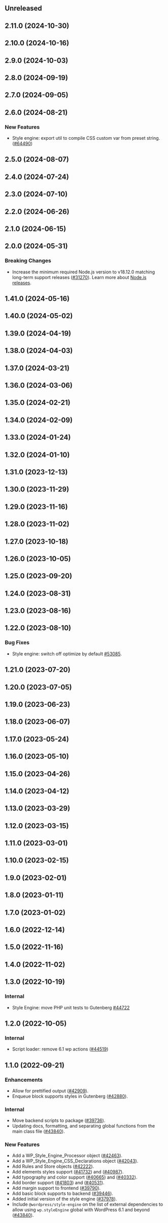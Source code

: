 <!-- Learn how to maintain this file at https://github.com/WordPress/gutenberg/tree/HEAD/packages#maintaining-changelogs. -->

## Unreleased

## 2.11.0 (2024-10-30)

## 2.10.0 (2024-10-16)

## 2.9.0 (2024-10-03)

## 2.8.0 (2024-09-19)

## 2.7.0 (2024-09-05)

## 2.6.0 (2024-08-21)

### New Features

-   Style engine: export util to compile CSS custom var from preset string. ([#64490](https://github.com/WordPress/gutenberg/pull/64490))

## 2.5.0 (2024-08-07)

## 2.4.0 (2024-07-24)

## 2.3.0 (2024-07-10)

## 2.2.0 (2024-06-26)

## 2.1.0 (2024-06-15)

## 2.0.0 (2024-05-31)

### Breaking Changes

-   Increase the minimum required Node.js version to v18.12.0 matching long-term support releases ([#31270](https://github.com/WordPress/gutenberg/pull/61930)). Learn more about [Node.js releases](https://nodejs.org/en/about/previous-releases).

## 1.41.0 (2024-05-16)

## 1.40.0 (2024-05-02)

## 1.39.0 (2024-04-19)

## 1.38.0 (2024-04-03)

## 1.37.0 (2024-03-21)

## 1.36.0 (2024-03-06)

## 1.35.0 (2024-02-21)

## 1.34.0 (2024-02-09)

## 1.33.0 (2024-01-24)

## 1.32.0 (2024-01-10)

## 1.31.0 (2023-12-13)

## 1.30.0 (2023-11-29)

## 1.29.0 (2023-11-16)

## 1.28.0 (2023-11-02)

## 1.27.0 (2023-10-18)

## 1.26.0 (2023-10-05)

## 1.25.0 (2023-09-20)

## 1.24.0 (2023-08-31)

## 1.23.0 (2023-08-16)

## 1.22.0 (2023-08-10)

### Bug Fixes

-   Style engine: switch off optimize by default [#53085](https://github.com/WordPress/gutenberg/pull/53085).

## 1.21.0 (2023-07-20)

## 1.20.0 (2023-07-05)

## 1.19.0 (2023-06-23)

## 1.18.0 (2023-06-07)

## 1.17.0 (2023-05-24)

## 1.16.0 (2023-05-10)

## 1.15.0 (2023-04-26)

## 1.14.0 (2023-04-12)

## 1.13.0 (2023-03-29)

## 1.12.0 (2023-03-15)

## 1.11.0 (2023-03-01)

## 1.10.0 (2023-02-15)

## 1.9.0 (2023-02-01)

## 1.8.0 (2023-01-11)

## 1.7.0 (2023-01-02)

## 1.6.0 (2022-12-14)

## 1.5.0 (2022-11-16)

## 1.4.0 (2022-11-02)

## 1.3.0 (2022-10-19)

### Internal

-   Style Engine: move PHP unit tests to Gutenberg [#44722](https://github.com/WordPress/gutenberg/pull/44722)

## 1.2.0 (2022-10-05)

### Internal

-   Script loader: remove 6.1 wp actions ([#44519](https://github.com/WordPress/gutenberg/pull/44519))

## 1.1.0 (2022-09-21)

### Enhancements

-   Allow for prettified output ([#42909](https://github.com/WordPress/gutenberg/pull/42909)).
-   Enqueue block supports styles in Gutenberg ([#42880](https://github.com/WordPress/gutenberg/pull/42880)).

### Internal

-   Move backend scripts to package ([#39736](https://github.com/WordPress/gutenberg/pull/39736)).
-   Updating docs, formatting, and separating global functions from the main class file ([#43840](https://github.com/WordPress/gutenberg/pull/43840)).

### New Features

-   Add a WP_Style_Engine_Processor object ([#42463](https://github.com/WordPress/gutenberg/pull/42463)).
-   Add a WP_Style_Engine_CSS_Declarations object ([#42043](https://github.com/WordPress/gutenberg/pull/42043)).
-   Add Rules and Store objects ([#42222](https://github.com/WordPress/gutenberg/pull/42222)).
-   Add elements styles support ([#41732](https://github.com/WordPress/gutenberg/pull/41732)) and ([#40987](https://github.com/WordPress/gutenberg/pull/40987)).
-   Add typography and color support ([#40665](https://github.com/WordPress/gutenberg/pull/40987)) and ([#40332](https://github.com/WordPress/gutenberg/pull/40332)).
-   Add border support ([#41803](https://github.com/WordPress/gutenberg/pull/40332)) and ([#40531](https://github.com/WordPress/gutenberg/pull/40531)).
-   Add margin support to frontend ([#39790](https://github.com/WordPress/gutenberg/pull/39790)).
-   Add basic block supports to backend ([#39446](https://github.com/WordPress/gutenberg/pull/39446)).
-   Added initial version of the style engine ([#37978](https://github.com/WordPress/gutenberg/pull/37978)).
-   Include `@wordpress/style-engine` on the list of external dependencies to allow using `wp.styleEngine` global with WordPress 6.1 and beyond ([#43840](https://github.com/WordPress/gutenberg/pull/43840)).
